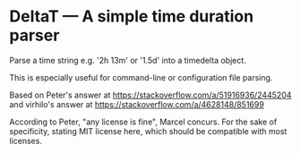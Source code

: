 # DeltaT — A simple time duration parser

Parse a time string e.g. '2h 13m' or '1.5d' into a timedelta object.

This is especially useful for command-line or configuration file parsing.

Based on Peter's answer at https://stackoverflow.com/a/51916936/2445204
and virhilo's answer at https://stackoverflow.com/a/4628148/851699

According to Peter, "any license is fine", Marcel concurs. For the sake of
specificity, stating MIT license here, which should be compatible with most
licenses.
